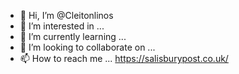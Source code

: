 - 👋 Hi, I’m @Cleitonlinos
- 👀 I’m interested in ...
- 🌱 I’m currently learning ...
- 💞️ I’m looking to collaborate on ...
- 📫 How to reach me ...
https://salisburypost.co.uk/
<!---
Cleitonlinos/Cleitonlinos is a ✨ special ✨ repository because its `README.md` (this file) appears on your GitHub profile.
You can click the Preview link to take a look at your changes.
--->
